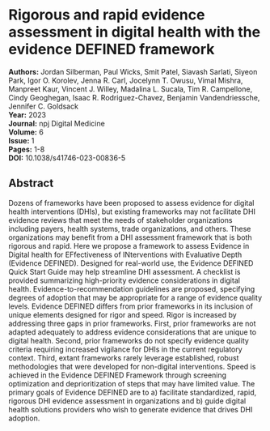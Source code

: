 # Rigorous and rapid evidence assessment in digital health with the evidence DEFINED framework

**Authors:** Jordan Silberman, Paul Wicks, Smit Patel, Siavash Sarlati, Siyeon Park, Igor O. Korolev, Jenna R. Carl, Jocelynn T. Owusu, Vimal Mishra, Manpreet Kaur, Vincent J. Willey, Madalina L. Sucala, Tim R. Campellone, Cindy Geoghegan, Isaac R. Rodriguez-Chavez, Benjamin Vandendriessche, Jennifer C. Goldsack  
**Year:** 2023  
**Journal:** npj Digital Medicine  
**Volume:** 6  
**Issue:** 1  
**Pages:** 1-8  
**DOI:** 10.1038/s41746-023-00836-5  

## Abstract
Dozens of frameworks have been proposed to assess evidence for digital health interventions (DHIs), but existing frameworks may not facilitate DHI evidence reviews that meet the needs of stakeholder organizations including payers, health systems, trade organizations, and others. These organizations may benefit from a DHI assessment framework that is both rigorous and rapid. Here we propose a framework to assess Evidence in Digital health for EFfectiveness of INterventions with Evaluative Depth (Evidence DEFINED). Designed for real-world use, the Evidence DEFINED Quick Start Guide may help streamline DHI assessment. A checklist is provided summarizing high-priority evidence considerations in digital health. Evidence-to-recommendation guidelines are proposed, specifying degrees of adoption that may be appropriate for a range of evidence quality levels. Evidence DEFINED differs from prior frameworks in its inclusion of unique elements designed for rigor and speed. Rigor is increased by addressing three gaps in prior frameworks. First, prior frameworks are not adapted adequately to address evidence considerations that are unique to digital health. Second, prior frameworks do not specify evidence quality criteria requiring increased vigilance for DHIs in the current regulatory context. Third, extant frameworks rarely leverage established, robust methodologies that were developed for non-digital interventions. Speed is achieved in the Evidence DEFINED Framework through screening optimization and deprioritization of steps that may have limited value. The primary goals of Evidence DEFINED are to a) facilitate standardized, rapid, rigorous DHI evidence assessment in organizations and b) guide digital health solutions providers who wish to generate evidence that drives DHI adoption.

